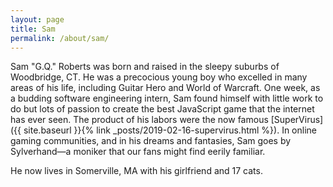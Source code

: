 ```yaml
---
layout: page
title: Sam
permalink: /about/sam/
---
```


Sam "G.Q." Roberts was born and raised in the sleepy suburbs of Woodbridge, CT. He was a precocious young boy who excelled in many areas of his life, including Guitar Hero and World of Warcraft. One week, as a budding software engineering intern, Sam found himself with little work to do but lots of passion to create the best JavaScript game that the internet has ever seen. The product of his labors were the now famous [SuperVirus]({{ site.baseurl }}{% link _posts/2019-02-16-supervirus.html %}). In online gaming communities, and in his dreams and fantasies, Sam goes by Sylverhand—a moniker that our fans might find eerily familiar.

He now lives in Somerville, MA with his girlfriend and 17 cats.
